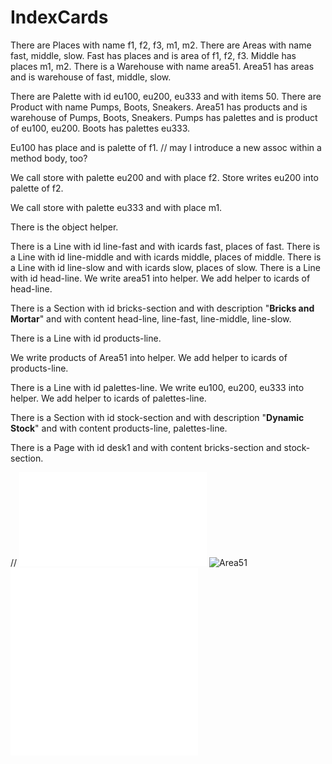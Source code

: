 # IndexCards

There are Places with name f1, f2, f3, m1, m2.
There are Areas with name fast, middle, slow. 
Fast has places and is area of f1, f2, f3.
Middle has places m1, m2. 
There is a Warehouse with name area51.
Area51 has areas and is warehouse of fast, middle, slow. 

There are Palette with id eu100, eu200, eu333 and with items 50.
There are Product with name Pumps, Boots, Sneakers. 
Area51 has products and is warehouse of Pumps, Boots, Sneakers.
Pumps has palettes and is product of eu100, eu200. 
Boots has palettes eu333.  

Eu100 has place and is palette of f1. // may I introduce a new assoc within a method body, too? 

We call store with palette eu200 and with place f2.
Store writes eu200 into palette of f2.

We call store with palette eu333 and with place m1. 

There is the object helper.

There is a Line with id line-fast and with icards fast, places of fast.
There is a Line with id line-middle and with icards middle, places of middle.
There is a Line with id line-slow and with icards slow, places of slow.
There is a Line with id head-line.
We write area51 into helper.
We add helper to icards of head-line. 

There is a Section with id bricks-section and with description "<b>Bricks and Mortar</b>"
and with content head-line, line-fast, line-middle, line-slow. 

There is a Line with id products-line.

We write products of Area51 into helper.
We add helper to icards of products-line.

There is a Line with id palettes-line.
We write eu100, eu200, eu333 into helper.
We add helper to icards of palettes-line.

There is a Section with id stock-section and with description "<b>Dynamic Stock</b>"
and with content products-line, palettes-line.

There is a Page with id desk1 and with content bricks-section and stock-section.

// ![Area51,desk1](out.txt)
![Area51](area51cards.svg) 
![desk1](area51cards.html) 
![Area51](area51.tables.html) 

